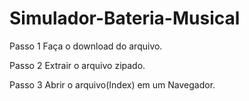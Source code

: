 # Simulador-Bateria-Musical #

Passo 1 Faça o download do arquivo.

Passo 2 Extrair o arquivo zipado.

Passo 3 Abrir o arquivo(Index) em um Navegador.
